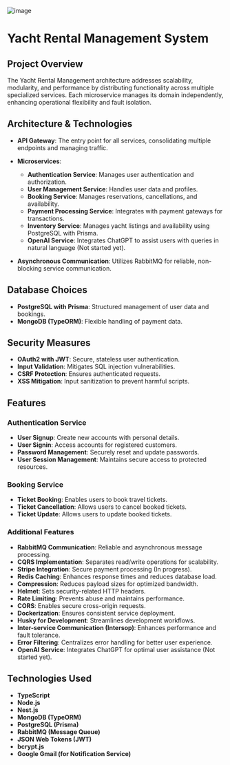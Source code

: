  

![image](https://github.com/user-attachments/assets/dfd953b5-2963-4fb8-9778-6f60be73937b)

# Yacht Rental Management System

## Project Overview
The Yacht Rental Management architecture addresses scalability, modularity, and performance by distributing functionality across multiple specialized services. Each microservice manages its domain independently, enhancing operational flexibility and fault isolation.

## Architecture & Technologies
- **API Gateway**: The entry point for all services, consolidating multiple endpoints and managing traffic.
  
- **Microservices**:
  - **Authentication Service**: Manages user authentication and authorization.
  - **User Management Service**: Handles user data and profiles.
  - **Booking Service**: Manages reservations, cancellations, and availability.
  - **Payment Processing Service**: Integrates with payment gateways for transactions.
  - **Inventory Service**: Manages yacht listings and availability using PostgreSQL with Prisma.
  - **OpenAI Service**: Integrates ChatGPT to assist users with queries in natural language (Not started yet).

- **Asynchronous Communication**: Utilizes RabbitMQ for reliable, non-blocking service communication.

## Database Choices
- **PostgreSQL with Prisma**: Structured management of user data and bookings.
- **MongoDB (TypeORM)**: Flexible handling of payment data.

## Security Measures
- **OAuth2 with JWT**: Secure, stateless user authentication.
- **Input Validation**: Mitigates SQL injection vulnerabilities.
- **CSRF Protection**: Ensures authenticated requests.
- **XSS Mitigation**: Input sanitization to prevent harmful scripts.

## Features
### Authentication Service
- **User Signup**: Create new accounts with personal details.
- **User Signin**: Access accounts for registered customers.
- **Password Management**: Securely reset and update passwords.
- **User Session Management**: Maintains secure access to protected resources.

### Booking Service
- **Ticket Booking**: Enables users to book travel tickets.
- **Ticket Cancellation**: Allows users to cancel booked tickets.
- **Ticket Update**: Allows users to update booked tickets.

### Additional Features
- **RabbitMQ Communication**: Reliable and asynchronous message processing.
- **CQRS Implementation**: Separates read/write operations for scalability.
- **Stripe Integration**: Secure payment processing (In progress).
- **Redis Caching**: Enhances response times and reduces database load.
- **Compression**: Reduces payload sizes for optimized bandwidth.
- **Helmet**: Sets security-related HTTP headers.
- **Rate Limiting**: Prevents abuse and maintains performance.
- **CORS**: Enables secure cross-origin requests.
- **Dockerization**: Ensures consistent service deployment.
- **Husky for Development**: Streamlines development workflows.
- **Inter-service Communication (Intersop)**: Enhances performance and fault tolerance.
- **Error Filtering**: Centralizes error handling for better user experience.
- **OpenAI Service**: Integrates ChatGPT for optimal user assistance (Not started yet).
 
 
## Technologies Used
- **TypeScript**
- **Node.js**
- **Nest.js**
- **MongoDB (TypeORM)**
- **PostgreSQL (Prisma)**
- **RabbitMQ (Message Queue)**
- **JSON Web Tokens (JWT)**
- **bcrypt.js**
- **Google Gmail (for Notification Service)**

